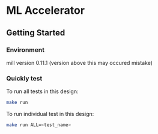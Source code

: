 ML Accelerator
=======================

## Getting Started

### Environment

mill version 0.11.1 (version above this may occured mistake)

### Quickly test

To run all tests in this design:
```bash
make run
```

To run individual test in this design:
```bash
make run ALL=<test_name>
```